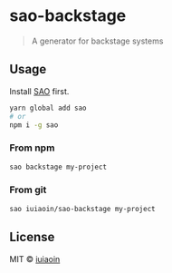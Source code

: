 # sao-backstage

> A generator for backstage systems

## Usage

Install [SAO](https://github.com/saojs/sao) first.

```bash
yarn global add sao
# or
npm i -g sao
```

### From npm

```bash
sao backstage my-project
```

### From git

```bash
sao iuiaoin/sao-backstage my-project
```

## License

MIT &copy; [iuiaoin](iuiaoin.github.io)
